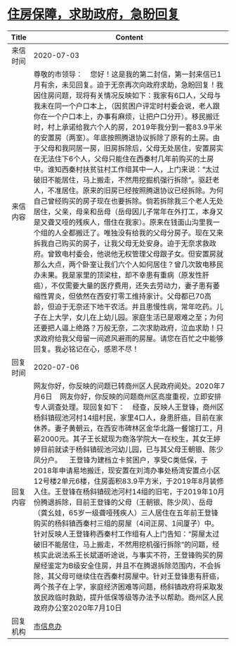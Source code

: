 # [住房保障，求助政府，急盼回复](http://www.shangluo.gov.cn/zmhd/ldxxxx.jsp?urltype=leadermail.LeaderMailContentUrl&wbtreeid=1112&leadermailid=6125)

| Title |                                                                                                                                                                                                                                                                                                                                                                    Content                                                                                                                                                                                                                                                                                                                                                                     |
|:-----:|------------------------------------------------------------------------------------------------------------------------------------------------------------------------------------------------------------------------------------------------------------------------------------------------------------------------------------------------------------------------------------------------------------------------------------------------------------------------------------------------------------------------------------------------------------------------------------------------------------------------------------------------------------------------------------------------------------------------------------------------|
| 来信时间  | 2020-07-03                                                                                                                                                                                                                                                                                                                                                                                                                                                                                                                                                                                                                                                                                                                                     |
| 来信内容  | 尊敬的市领导：    您好！这是我的第二封信，第一封来信已1月有余，未见回复。迫于无奈再次向政府求助，急盼回复！我因住房问题，现将有关情况反映如下：我家有6口人，父母与我未在同一个户口本上，（因贫困户评定时村委会说，老人跟你在一个户口本上，办事有麻烦，让把户口分开）。移民搬迁时，村上承诺给我六个人的房，2019年我分到一套83.9平米的安置房（两室）。年底按照腾退协议拆除了原有的土房。由于父母和我同居一房，旧房拆除后，父母无处居住，安置房实在无法住下6个人，父母只能住在西秦村几年前购买的土房中。谁知西秦村扶贫驻村工作组其中一人，上门来说：“太过破旧不能居住，马上搬走，不然用挖掘机强行拆除”。驱赶老人，不准居住。原来的旧房已经按照腾退协议已经拆除。为何自己曾经购买的房子现在也要拆除。倘若拆除我三个老人无处居住，父亲，母亲和岳母（岳母因儿子常年在外打工，本身又是又聋又哑的残疾人，借住在我家）。原来在钱面山沟里我一个组的人全都搬迁了。唯独没有给我的父母分房子。现在又来拆我自己购买的房子，让我父母无处安身。迫于无奈求救政府。曾致电村委会，他说他无权管理父母跟子女。但安置房就那么大点，两个卧室让我们六个人如何居住？曾几次致电移民办未果。我是家里的顶梁柱，却不幸患有重病（原发性肝癌），不仅需要大量的医疗费用，还失去劳动力，妻子患有萎缩性胃炎，但依然在西安打零工维持家计。父母都已70高龄，但迫于无奈还下地干农活。并且患慢性病，常年吃药。儿子在上大学，女儿在上幼儿园。家庭生活已是艰难之至；为何还要把人逼上绝路？万般无奈，二次求助政府，泣血求助！只求政府给我父母留一间遮风避雨的房屋。请您在百忙之中能够回复。我必铭记在心，感恩不尽！ |
| 回复时间  | 2020-07-06                                                                                                                                                                                                                                                                                                                                                                                                                                                                                                                                                                                                                                                                                                                                     |
| 回复内容  | 网友你好，你反映的问题已转商州区人民政府阅处。2020年7月6日    网友你好，你反映的问题商州区高度重视，立即安排专人调查处理。现回复如下：    经查，反映人王登锋，商州区杨斜镇砚池河村14组村民，家里4口人，身患肝癌，目前在家休养。妻子黄朝云，在西安市碑林区金华北路一餐馆打工，月薪2000元。其子王长斌现为商洛学院大一在校生，其女王婷婷目前就读于杨斜镇砚池河幼儿园，已与其父母王朝银、陈少凤分户。    王登锋为建档立卡贫困户，享受C类低保，于2018年申请易地搬迁，现安置在刘湾办事处杨湾安置点小区12号楼2单元6楼，住房面积83.9平方米，于2019年8月装修入住。王登锋在杨斜镇砚池河村14组的旧宅，于2019年10月份腾退拆除，目前王登锋的父母（王朝银、陈少凤）、岳母（龚幺娃，65岁一级聋哑残疾人）三人居住在五年前王登锋购买的杨斜镇西秦村三组的房屋（4间正房、1间厦子）中。针对反映人王登锋称西秦村工作组有人上门告知：“房屋太过破旧不能居住，马上搬走，不然用挖机强行拆除”的问题，经核实此说法系王长斌道听途说，与事实不符，王登锋购买的房屋经鉴定为B级安全住房，并且不在腾退拆除范围内，不会拆除，其父母可继续住在西秦村房屋中。针对王登锋患有肝癌，两个孩子在上学，家庭经济困难等问题，杨斜镇政府将采取发放民政临时救助，提升低保等级等办法予以帮助。商州区人民政府办公室2020年7月10日                                                                                                                      |
| 回复机构  | [市信息办](../../category/agencies/市信息办.md)                                                                                                                                                                                                                                                                                                                                                                                                                                                                                                                                                                                                                                                                                                        |
